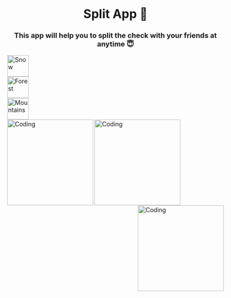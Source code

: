 <h1 align="center">Split App 💸</h1>
<h3 align="center">This app will help you to split the check with your friends at anytime 😇</h3>

<div class="row">
  <div class="column">
    <img src="https://i.ibb.co/CmJG1Tz/Screenshot-2023-02-09-at-6-08-29-PM.png" alt="Snow" style="width:50">
  </div>
  <div class="column">
    <img src="https://i.ibb.co/vV557Tf/Screenshot-2023-02-09-at-6-09-07-PM.png" alt="Forest" style="width:50">
  </div>
  <div class="column">
    <img src="https://i.ibb.co/7zC5cQ8/Screenshot-2023-02-09-at-6-09-49-PM.png" alt="Mountains" style="width:50">
  </div>
</div>


<img align="left" alt="Coding" width="200" src="">
<img align="center" alt="Coding" width="200" src="">
<img align="right" alt="Coding" width="200" src="">

